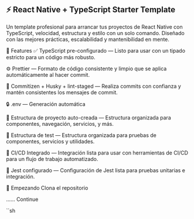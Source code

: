 ## ⚡️ React Native + TypeScript Starter Template
Un template profesional para arrancar tus proyectos de React Native con TypeScript, velocidad, estructura y estilo con un solo comando. Diseñado con las mejores prácticas, escalabilidad y mantenibilidad en mente.

🧰 Features
✅ TypeScript pre-configurado — Listo para usar con un tipado estricto para un código más robusto.

⚙️ Prettier — Formato de código consistente y limpio que se aplica automáticamente al hacer commit.

🧹 Commitizen + Husky + lint-staged — Realiza commits con confianza y mantén consistentes los mensajes de commit.

🔒 .env — Generación automática

🧭 Estructura de proyecto auto-creada — Estructura organizada para componentes, navegación, servicios, y más.


📂 Estructura de test — Estructura organizada para pruebas de componentes, servicios y utilidades.

🚀 CI/CD Integrado — Integración lista para usar con herramientas de CI/CD para un flujo de trabajo automatizado.

🧪 Jest configurado — Configuración de Jest lista para pruebas unitarias e integración.

🚀 Empezando
Clona el repositorio


...... Continue

``sh
